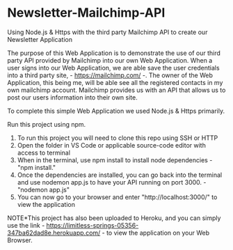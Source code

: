# Newsletter-Mailchimp-API
Using Node.js & Https with the third party Mailchimp API to create our Newsletter Application

The purpose of this Web Application is to demonstrate the use of our third party API provided by Mailchimp into our own Web Application. When a user signs into our Web Application, we are able save the user credentials into a third party site, - https://mailchimp.com/ -. The owner of the Web Application, this being me, will be able see all the registered contacts in my own mailchimp account. Mailchimp provides us with an API that allows us to post our users information into their own site.

To complete this simple Web Application we used Node.js & Https primarily.
  

Run this project using npm.

1) To run this project you will need to clone this repo using SSH or HTTP
2) Open the folder in VS Code or applicable source-code editor with access to terminal
3) When in the terminal, use npm install to install node dependencies - "npm install."
4) Once the dependencies are installed, you can go back into the terminal and use nodemon app.js to have your API running on port 3000. - "nodemon app.js"
5) You can now go to your browser and enter "http://localhost:3000/" to view the application


NOTE*This project has also been uploaded to Heroku, and you can simply use the link - https://limitless-springs-05356-347ba62dad8e.herokuapp.com/ - to view the application on your Web Browser.

